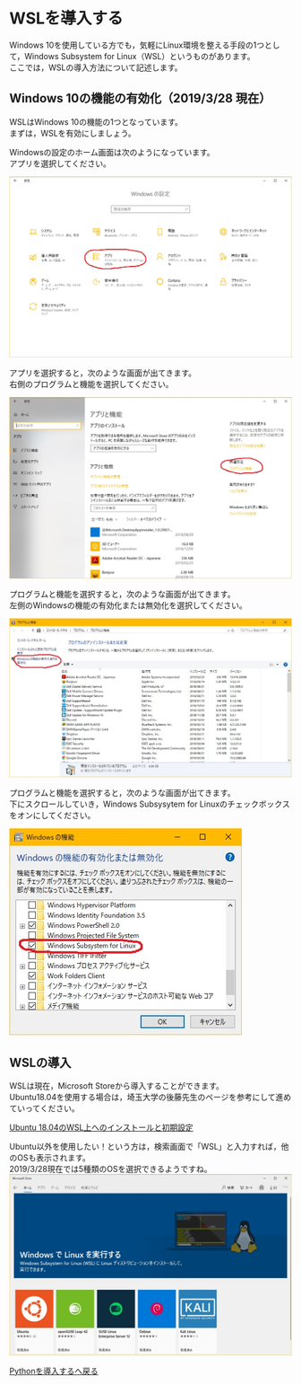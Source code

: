 # WSLを導入する

Windows 10を使用している方でも，気軽にLinux環境を整える手段の1つとして，Windows Subsystem for Linux（WSL）というものがあります。  
ここでは，WSLの導入方法について記述します。

## Windows 10の機能の有効化（2019/3/28 現在）

WSLはWindows 10の機能の1つとなっています。  
まずは，WSLを有効にしましょう。

Windowsの設定のホーム画面は次のようになっています。  
アプリを選択してください。

![WSL1](Pic/WSL1.jpg)

アプリを選択すると，次のような画面が出てきます。  
右側のプログラムと機能を選択してください。

![WSL2](Pic/WSL2.jpg)

プログラムと機能を選択すると，次のような画面が出てきます。  
左側のWindowsの機能の有効化または無効化を選択してください。

![WSL3](Pic/WSL3.jpg)

プログラムと機能を選択すると，次のような画面が出てきます。  
下にスクロールしていき，Windows Subsysytem for Linuxのチェックボックスをオンにしてください。

![WSL4](Pic/WSL4.jpg)

## WSLの導入

WSLは現在，Microsoft Storeから導入することができます。  
Ubuntu18.04を使用する場合は，埼玉大学の後藤先生のページを参考にして進めていってください。

[Ubuntu 18.04のWSL上へのインストールと初期設定](http://www.aise.ics.saitama-u.ac.jp/~gotoh/HowToInstallUbuntu1804OnWSL.html)

Ubuntu以外を使用したい！という方は，検索画面で「WSL」と入力すれば，他のOSも表示されます。  
2019/3/28現在では5種類のOSを選択できるようですね。  
![WSL5](Pic/WSL5.jpg)

[Pythonを導入するへ戻る](python-install.md)